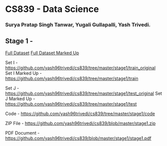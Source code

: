 # CS839 - Data Science

### Surya Pratap Singh Tanwar, Yugali Gullapalli, Yash Trivedi.

## Stage 1 - 

[Full Dataset](https://github.com/yash96trivedi/cs839/tree/master/stage1/dataset_original)
[Full Dataset Marked Up](https://github.com/yash96trivedi/cs839/tree/master/stage1/dataset)

Set I - https://github.com/yash96trivedi/cs839/tree/master/stage1/train_original
Set I Marked Up - https://github.com/yash96trivedi/cs839/tree/master/stage1/train

Set J - https://github.com/yash96trivedi/cs839/tree/master/stage1/test_original
Set J Marked Up - https://github.com/yash96trivedi/cs839/tree/master/stage1/test

Code - https://github.com/yash96trivedi/cs839/tree/master/stage1/code

ZIP File - https://github.com/yash96trivedi/cs839/blob/master/stage1.zip

PDF Document - https://github.com/yash96trivedi/cs839/blob/master/stage1/stage1.pdf
